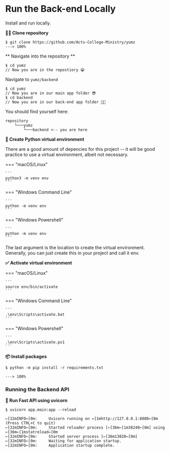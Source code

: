 # Run the Back-end Locally

Install and run locally.

**👩‍👧 Clone repository**


<div class="termy">

```console
$ git clone https://github.com/Acts-College-Ministry/yumz
---> 100%
```

</div>

** Navigate into the repository ** 

<div class="termy">

```console
$ cd yumz
// Now you are in the repostiory 😁
```

</div>

Navigate to `yumz/backend`

<div class="termy">

```console
$ cd yumz
// Now you are in our main app folder 😎
$ cd backend
// Now you are in our back-end app folder 👩‍💻
```

</div>

You should find yourself here:
```
repository
    └───yumz
        └───backend <-- you are here
```

**🐍 Create Python virtual environment**

There are a good amount of depencies for this project -- it will be good practice to use a virtual environment, albeit not necessary.

=== "macOS/Linux"

    ```
    python3 -m venv env
    ```

=== "Windows Command Line"

    ```
    python -m venv env
    ```

=== "Windows Powershell"

    ```
    python -m venv env
    ```

The last argument is the location to create the virtual environment. Generally, you can just create this in your project and call it env.


**✅ Activate virtual environment**

=== "macOS/Linux"

    ```
    source env/bin/activate
    ```

=== "Windows Command Line"

    ```
    .\env\Scripts\activate.bat
    ```

=== "Windows Powershell"

    ```
    .\env\Scripts\activate.ps1
    ```


**📦 Install packages**

<div class="termy">

```console
$ python -m pip install -r requirements.txt

---> 100%
```

</div>

### Running the Backend API

**🦄 Run Fast API using uvicorn**



<div class="termy">

```console
$ uvicorn app.main:app --reload

←[32mINFO←[0m:     Uvicorn running on ←[1mhttp://127.0.0.1:8000←[0m (Press CTRL+C to quit)
←[32mINFO←[0m:     Started reloader process [←[36m←[1m38240←[0m] using ←[36m←[1mstatreload←[0m
←[32mINFO←[0m:     Started server process [←[36m13020←[0m]
←[32mINFO←[0m:     Waiting for application startup.
←[32mINFO←[0m:     Application startup complete.
```

</div>
